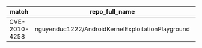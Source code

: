 | match | repo_full_name | repo_id | repo_html_url | match_weight |
|---------------|---------------------------------------------------|-----------|----------------------------------------------------------------------|----------------|
| CVE-2010-4258 | nguyenduc1222/AndroidKernelExploitationPlayground | 61024208 | https://github.com/nguyenduc1222/AndroidKernelExploitationPlayground | 0.2 |
